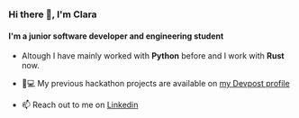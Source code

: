 ### Hi there 👋, I'm Clara

#### I'm a junior software developer and engineering student

- Altough I have mainly worked with **Python** before and I work with **Rust** now.

- 👩💻 My previous hackathon projects are available on [my Devpost profile](https://devpost.com/crullr99)

- 📫 Reach out to me on [Linkedin](https://www.linkedin.com/in/clara-rull/)

